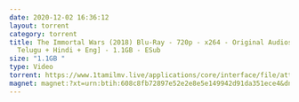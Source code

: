 ```yaml
---
date: 2020-12-02 16:36:12
layout: torrent
category: torrent
title: The Immortal Wars (2018) Blu-Ray - 720p - x264 - Original Audios [Tamil +
  Telugu + Hindi + Eng] - 1.1GB - ESub
size: "1.1GB "
type: Video
torrent: https://www.1tamilmv.live/applications/core/interface/file/attachment.php?id=69478
magnet: magnet:?xt=urn:btih:608c8fb72897e52e2e8e5e149942d91da351ece4&dn=www.1TamilMV.live%20-%20The%20Immortal%20Wars%20(2018)%20720p%20BluRay%20-%20Org%20%5bTam%20%2b%20Tel%20%2b%20Hin%20%2b%20Eng%5d.mkv&tr=udp%3a%2f%2fp4p.arenabg.com%3a1337%2fannounce&tr=http%3a%2f%2fpow7.com%3a80%2fannounce&tr=udp%3a%2f%2ftracker.tiny-vps.com%3a6969%2fannounce&tr=http%3a%2f%2ftracker2.itzmx.com%3a6961%2fannounce&tr=udp%3a%2f%2f151.80.120.114%3a2710%2fannounce&tr=udp%3a%2f%2f9.rarbg.com%3a2790%2fannounce&tr=udp%3a%2f%2f9.rarbg.to%3a2740%2fannounce&tr=udp%3a%2f%2fopen.stealth.si%3a80%2fannounce&tr=udp%3a%2f%2ftracker.leechers-paradise.org%3a6969%2fannounce&tr=udp%3a%2f%2ftracker.opentrackr.org%3a1337%2fannounce&tr=http%3a%2f%2ft.nyaatracker.com%3a80%2fannounce
---
```

